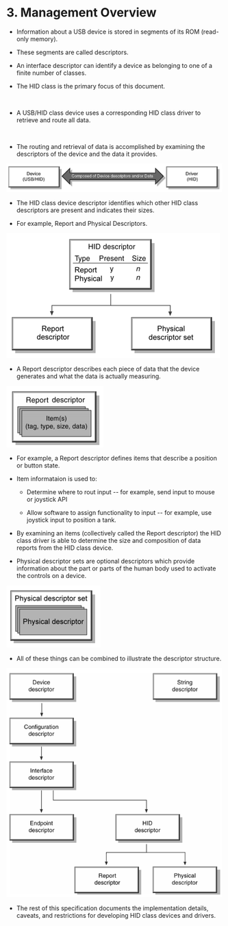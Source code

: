 # 3. Management Overview

- Information about a USB device is stored in segments of its ROM (read-only memory).

- These segments are called descriptors.

- An interface descriptor can identify a device as belonging to one of a finite number of classes.

- The HID class is the primary focus of this document.

<br>

- A USB/HID class device uses a corresponding HID class driver to retrieve and route all data.

<br>

- The routing and retrieval of data is accomplished by examining the descriptors of the device and the data it provides.

![figure-3-01](images/figure-3-01.png)

- The HID class device descriptor identifies which other HID class descriptors are present and indicates their sizes.

- For example, Report and Physical Descriptors.

![figure-3-02](images/figure-3-02.png)

- A Report descriptor describes each piece of data that the device generates and what the data is actually measuring.

![figure-3-03](images/figure-3-03.png)

- For example, a Report descriptor defines items that describe a position or button state.

- Item informataion is used to:

    - Determine where to rout input -- for example, send input to mouse or joystick API

    - Allow software to assign functionality to input -- for example, use joystick input to position a tank.
- By examining an items (collectively called the Report descriptor) the HID class driver is able to determine the size and composition of data reports from the HID class device.

- Physical descriptor sets are optional descriptors which provide information about the part or parts of the human body used to activate the controls on a device.

![figure-3-04](images/figure-3-04.png)

- All of these things can be combined to illustrate the descriptor structure.

![figure-3-05](images/figure-3-05.png)

- The rest of this specification documents the implementation details, caveats, and restrictions for developing HID class devices and drivers.
